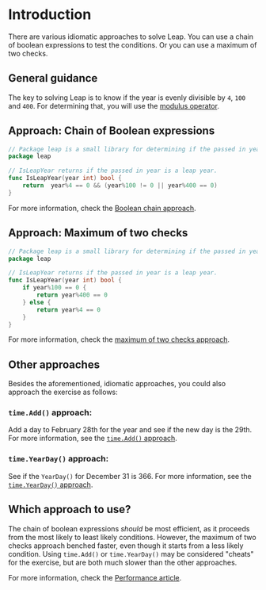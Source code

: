 # Introduction

There are various idiomatic approaches to solve Leap.
You can use a chain of boolean expressions to test the conditions.
Or you can use a maximum of two checks.

## General guidance

The key to solving Leap is to know if the year is evenly divisible by `4`, `100` and `400`.
For determining that, you will use the [modulus operator][modulus-operator].

## Approach: Chain of Boolean expressions

```go
// Package leap is a small library for determining if the passed in year is a leap year.
package leap

// IsLeapYear returns if the passed in year is a leap year.
func IsLeapYear(year int) bool {
	return  year%4 == 0 && (year%100 != 0 || year%400 == 0)
}
```

For more information, check the [Boolean chain approach][approach-boolean-chain].

## Approach: Maximum of two checks

```go
// Package leap is a small library for determining if the passed in year is a leap year.
package leap

// IsLeapYear returns if the passed in year is a leap year.
func IsLeapYear(year int) bool {
	if year%100 == 0 {
		return year%400 == 0
	} else {
		return year%4 == 0
	}
}
```

For more information, check the [maximum of two checks approach][approach-max-two-checks].

## Other approaches

Besides the aforementioned, idiomatic approaches, you could also approach the exercise as follows:

### `time.Add()` approach:

Add a day to February 28th for the year and see if the new day is the 29th. For more information, see the [`time.Add()` approach][approach-time-add].

### `time.YearDay()` approach:

See if the `YearDay()` for December 31 is 366. For more information, see the [`time.YearDay()` approach][approach-time-yearday].

## Which approach to use?

The chain of boolean expressions _should_ be most efficient, as it proceeds from the most likely to least likely conditions.
However,  the maximum of two checks approach benched faster, even though it starts from a less likely condition.
Using `time.Add()` or `time.YearDay()` may be considered "cheats" for the exercise,
but are both much slower than the other approaches.

For more information, check the [Performance article][article-performance].

[modulus-operator]: https://golangbyexample.com/remainder-modulus-go-golang/
[approach-boolean-chain]: https://exercism.org/tracks/go/exercises/leap/approaches/boolean-chain
[approach-max-two-checks]: https://exercism.org/tracks/go/exercises/leap/approaches/max-two-checks
[approach-time-add]: https://exercism.org/tracks/go/exercises/leap/approaches/time-addition
[approach-time-yearday]: https://exercism.org/tracks/go/exercises/leap/approaches/time-yearday
[article-performance]: https://exercism.org/tracks/go/exercises/leap/articles/performance
